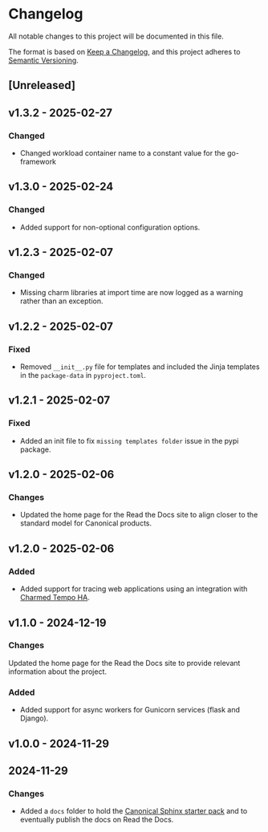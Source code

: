 # Changelog

All notable changes to this project will be documented in this file.

The format is based on [Keep a Changelog](https://keepachangelog.com/en/1.1.0/),
and this project adheres to [Semantic Versioning](https://semver.org/spec/v2.0.0.html).

## [Unreleased]

## v1.3.2 - 2025-02-27

### Changed

* Changed workload container name to a constant value for the go-framework

## v1.3.0 - 2025-02-24

### Changed

* Added support for non-optional configuration options.

## v1.2.3 - 2025-02-07

### Changed

* Missing charm libraries at import time are now logged as a warning rather than
  an exception.

## v1.2.2 - 2025-02-07

### Fixed

* Removed `__init__.py` file for templates and included the Jinja templates in the
  `package-data` in `pyproject.toml`.

## v1.2.1 - 2025-02-07

### Fixed

* Added an init file to fix `missing templates folder` issue in the pypi package.

## v1.2.0 - 2025-02-06

### Changes

* Updated the home page for the Read the Docs site to align closer to the
  standard model for Canonical products.

## v1.2.0 - 2025-02-06

### Added

* Added support for tracing web applications using an integration with
  [Charmed Tempo HA](https://charmhub.io/topics/charmed-tempo-ha).

## v1.1.0 - 2024-12-19

### Changes

Updated the home page for the Read the Docs site to provide relevant information
about the project.

### Added

* Added support for async workers for Gunicorn services (flask and Django).

## v1.0.0 - 2024-11-29

## 2024-11-29

### Changes

* Added a `docs` folder to hold the
  [Canonical Sphinx starter pack](https://github.com/canonical/sphinx-docs-starter-pack)
  and to eventually publish the docs on Read the Docs.

